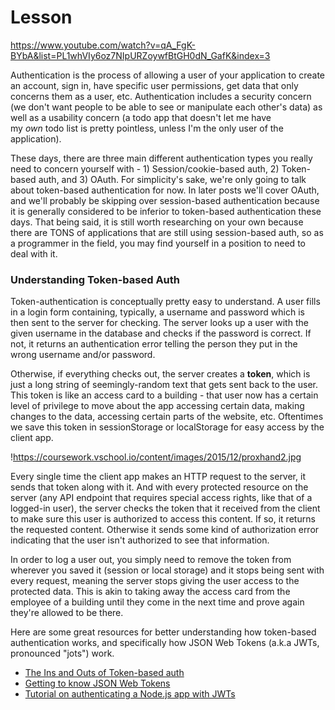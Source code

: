 

# Lesson

https://www.youtube.com/watch?v=qA_FgK-BYbA&list=PL1whVIy6oz7NIpURZoywfBtGH0dN_GafK&index=3

Authentication is the process of allowing a user of your application to create an account, sign in, have specific user permissions, get data that only concerns them as a user, etc. Authentication includes a security concern (we don't want people to be able to see or manipulate each other's data) as well as a usability concern (a todo app that doesn't let me have my *own* todo list is pretty pointless, unless I'm the only user of the application).

These days, there are three main different authentication types you really need to concern yourself with - 1) Session/cookie-based auth, 2) Token-based auth, and 3) OAuth. For simplicity's sake, we're only going to talk about token-based authentication for now. In later posts we'll cover OAuth, and we'll probably be skipping over session-based authentication because it is generally considered to be inferior to token-based authentication these days. That being said, it is still worth researching on your own because there are TONS of applications that are still using session-based auth, so as a programmer in the field, you may find yourself in a position to need to deal with it.

### **Understanding Token-based Auth**

Token-authentication is conceptually pretty easy to understand. A user fills in a login form containing, typically, a username and password which is then sent to the server for checking. The server looks up a user with the given username in the database and checks if the password is correct. If not, it returns an authentication error telling the person they put in the wrong username and/or password.

Otherwise, if everything checks out, the server creates a **token**, which is just a long string of seemingly-random text that gets sent back to the user. This token is like an access card to a building - that user now has a certain level of privilege to move about the app accessing certain data, making changes to the data, accessing certain parts of the website, etc. Oftentimes we save this token in sessionStorage or localStorage for easy access by the client app.

!https://coursework.vschool.io/content/images/2015/12/proxhand2.jpg

Every single time the client app makes an HTTP request to the server, it sends that token along with it. And with every protected resource on the server (any API endpoint that requires special access rights, like that of a logged-in user), the server checks the token that it received from the client to make sure this user is authorized to access this content. If so, it returns the requested content. Otherwise it sends some kind of authorization error indicating that the user isn't authorized to see that information.

In order to log a user out, you simply need to remove the token from wherever you saved it (session or local storage) and it stops being sent with every request, meaning the server stops giving the user access to the protected data. This is akin to taking away the access card from the employee of a building until they come in the next time and prove again they're allowed to be there.

Here are some great resources for better understanding how token-based authentication works, and specifically how JSON Web Tokens (a.k.a JWTs, pronounced "jots") work.

- [The Ins and Outs of Token-based auth](https://scotch.io/tutorials/the-ins-and-outs-of-token-based-authentication)
- [Getting to know JSON Web Tokens](https://scotch.io/tutorials/the-anatomy-of-a-json-web-token)
- [Tutorial on authenticating a Node.js app with JWTs](https://scotch.io/tutorials/authenticate-a-node-js-api-with-json-web-tokens)